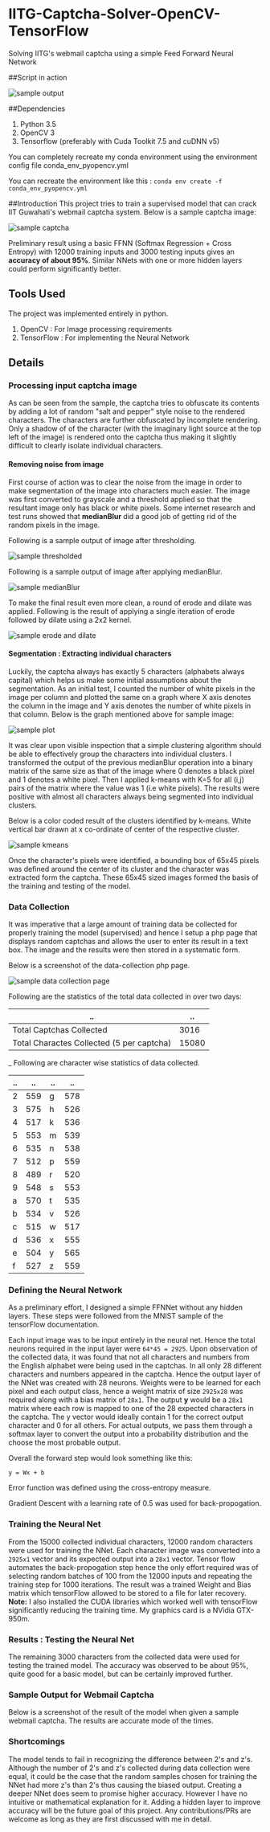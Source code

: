 # IITG-Captcha-Solver-OpenCV-TensorFlow
Solving IITG's webmail captcha using a simple Feed Forward Neural Network

##Script in action

![sample output](readme_files/img/sample_output.png)

##Dependencies

 1. Python 3.5
 2. OpenCV 3
 3. Tensorflow (preferably with Cuda Toolkit 7.5 and cuDNN v5)

You can completely recreate my conda environment using the environment config file conda_env_pyopencv.yml

You can recreate the environment like this : `conda env create -f conda_env_pyopencv.yml`

##Introduction
This project tries to train a supervised model that can crack IIT Guwahati's webmail captcha system.
Below is a sample captcha image:

![sample captcha](readme_files/img/sample.png)

Preliminary result using a basic FFNN (Softmax Regression + Cross Entropy) with 12000 training inputs and 3000 testing inputs gives an **accuracy of about 95%**. Similar NNets with one or more hidden layers could perform significantly better.

## Tools Used
The project was implemented entirely in python.

 1. OpenCV : For Image processing requirements
 2. TensorFlow : For implementing the Neural Network

## Details

### Processing input captcha image
As can be seen from the sample, the captcha tries to obfuscate its contents by adding a lot of random "salt and pepper" style noise to the rendered characters. The characters are further obfuscated by incomplete rendering. Only a shadow of of the character (with the imaginary light source at the top left of the image) is rendered onto the captcha thus making it slightly difficult to clearly isolate individual characters.

#### Removing noise from image
First course of action was to clear the noise from the image in order to make segmentation of the image into characters much easier. The image was first converted to grayscale and a threshold applied so that the resultant image only has black or white pixels. Some internet research and test runs showed that **medianBlur** did a good job of getting rid of the random pixels in the image.

Following is a sample output of image after thresholding.

![sample thresholded](readme_files/img/sample_thresh.png)

Following is a sample output of image after applying medianBlur.

![sample medianBlur](readme_files/img/sample_medianblur.png)


To make the final result even more clean, a round of erode and dilate was applied.
Following is the result of applying a single iteration of erode followed by dilate using a 2x2 kernel.

![sample erode and dilate](readme_files/img/sample_erode_dilate.png)

#### Segmentation : Extracting individual characters
Luckily, the captcha always has exactly 5 characters (alphabets always capital) which helps us make some initial assumptions about the segmentation. As an initial test, I counted the number of white pixels in the image per column and plotted the same on a graph where X axis denotes the column in the image and Y axis denotes the number of white pixels in that column.
Below is the graph mentioned above for sample image:

![sample plot](readme_files/img/sample_plot.png)

It was clear upon visible inspection that a simple clustering algorithm should be able to effectively group the characters into individual clusters. I transformed the output of the previous medianBlur operation into a binary matrix of the same size as that of the image where 0 denotes a black pixel and 1 denotes a white pixel. Then I applied k-means with K=5 for all (i,j) pairs of the matrix where the value was 1 (i.e white pixels). The results were positive with almost all characters always being segmented into individual clusters.

Below is a color coded result of the clusters identified by k-means. White vertical bar drawn at x co-ordinate of center of the respective cluster.

![sample kmeans](readme_files/img/sample_kmeans.png)

Once the character's pixels were identified, a bounding box of 65x45 pixels was defined around the center of its cluster and the character was extracted form the captcha. These 65x45 sized images formed the basis of the training and testing of the model.

### Data Collection
It was imperative that a large amount of training data be collected for properly training the model (supervised) and hence I setup a php page that displays random captchas and allows the user to enter its result in a text box. The image and the results were then stored in a systematic form.

Below is a screenshot of the data-collection php page.

![sample data collection page](readme_files/img/data_collection_php_2.png)


Following are the statistics of the total data collected in over two days:

| .. | ..  |
|--------------------------|-------|
| Total Captchas Collected | 3016  |
| Total Charactes Collected (5 per captcha)| 15080 |

_
Following are character wise statistics of data collected.

| .. | ..  | ..  | ..  |
|--------------------------|-------|---|---|
|	2	|	559	|	g	|	578	|
|	3	|	575	|	h	|	526	|
|	4	|	517	|	k	|	536	|
|	5	|	553	|	m	|	539	|
|	6	|	535	|	n	|	538	|
|	7	|	512	|	p	|	559	|
|	8	|	489	|	r	|	520	|
|	9	|	548	|	s	|	553	|
|	a	|	570	|	t	|	535	|
|	b	|	534	|	v	|	526	|
|	c	|	515	|	w	|	517	|
|	d	|	536	|	x	|	555	|
|	e	|	504	|	y	|	565	|
|	f	|	527	|	z	|	559	|

### Defining the Neural Network
As a preliminary effort, I designed a simple FFNNet without any hidden layers. These steps were followed from the MNIST sample of the tensorFlow documentation.

Each input image was to be input entirely in the neural net. Hence the total neurons required in the input layer were `64*45 = 2925`.
Upon observation of the collected data, it was found that not all characters and numbers from the English alphabet were being used in the captchas. In all only 28 different characters and numbers appeared in the captcha. Hence the output layer of the NNet was created with 28 neurons.
Weights were to be learned for each pixel and each output class, hence a weight matrix of size `2925x28` was required along with a bias matrix of `28x1`.
The output **y** would be a `28x1` matrix where each row is mapped to one of the 28 expected characters in the captcha. The y vector would ideally contain 1 for the correct output character and 0 for all others. For actual outputs, we pass them through a softmax layer to convert the output into a probability distribution and the choose the most probable output.

Overall the forward step would look something like this:

`y = Wx + b`

Error function was defined using the cross-entropy measure.

Gradient Descent with a learning rate of 0.5 was used for back-propogation.

### Training the Neural Net
From the 15000 collected individual characters, 12000 random characters were used for training the NNet.
Each character image was converted into a `2925x1` vector and its expected output into a `28x1` vector. Tensor flow automates the back-propogation step hence the only effort required was of selecting random batches of 100 from the 12000 inputs and repeating the training step for 1000 iterations.
The result was a trained Weight and Bias matrix which tensorFlow allowed to be stored to a file for later recovery.
**Note:** I also installed the CUDA libraries which worked well with tensorFlow significantly reducing the training time. My graphics card is a NVidia GTX-950m.

### Results : Testing the Neural Net
The remaining 3000 characters from the collected data were used for testing the trained model. The accuracy was observed to be about 95%, quite good for a basic model, but can be certainly improved further.

### Sample Output for Webmail Captcha
Below is a screenshot of the result of the model when given a sample webmail captcha. The results are accurate mode of the times.

### Shortcomings
The model tends to fail in recognizing the difference between 2's and z's. Although the number of 2's and z's collected during data collection were equal, it could be the case that the random samples chosen for training the NNet had more z's than 2's thus causing the biased output.
Creating a deeper NNet does seem to promise higher accuracy. However I have no intuitive or mathematical explanation for it. Adding a hidden layer to improve accuracy will be the future goal of this project. Any contributions/PRs are welcome as long as they are first discussed with me in detail.
